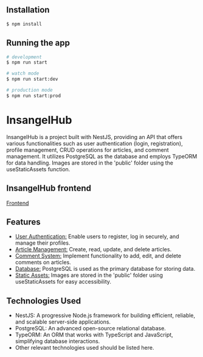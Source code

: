 ## Installation

```bash
$ npm install
```

## Running the app

```bash
# development
$ npm run start

# watch mode
$ npm run start:dev

# production mode
$ npm run start:prod
```

# InsangelHub

InsangelHub is a project built with NestJS, providing an API that offers various functionalities such as user authentication (login, registration), profile management, CRUD operations for articles, and comment management. It utilizes PostgreSQL as the database and employs TypeORM for data handling. Images are stored in the 'public' folder using the useStaticAssets function.

## InsangelHub frontend

[Frontend](https://github.com/InsangelKH/insangelhub-frontend)

## Features

- [User Authentication:](/src/entities/user/user.service.ts) Enable users to register, log in securely, and manage their profiles.
- [Article Management:](/src/entities/articles/article.service.ts) Create, read, update, and delete articles.
- [Comment System:](/src/entities/comments/comment.service.ts) Implement functionality to add, edit, and delete comments on articles.
- [Database:](/db/data-source.ts) PostgreSQL is used as the primary database for storing data.
- [Static Assets:](/public/images/) Images are stored in the 'public' folder using useStaticAssets for easy accessibility.

## Technologies Used

- NestJS: A progressive Node.js framework for building efficient, reliable, and scalable server-side applications.
- PostgreSQL: An advanced open-source relational database.
- TypeORM: An ORM that works with TypeScript and JavaScript, simplifying database interactions.
- Other relevant technologies used should be listed here.
